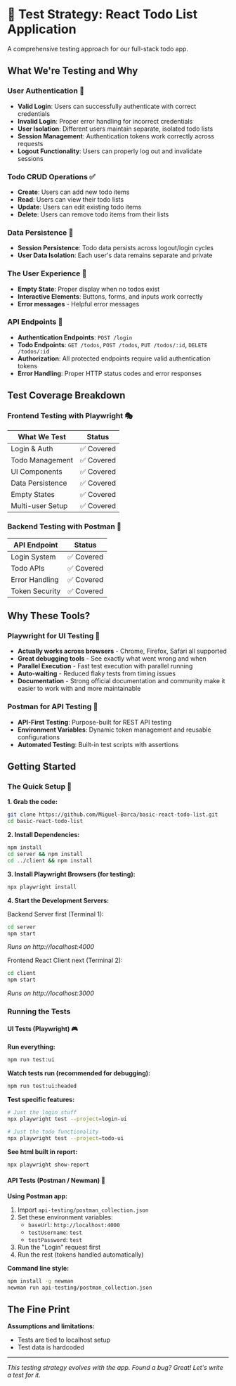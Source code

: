 # 🧪 Test Strategy: React Todo List Application

A comprehensive testing approach for our full-stack todo app.

## What We're Testing and Why

### User Authentication 🔐

- **Valid Login**: Users can successfully authenticate with correct credentials
- **Invalid Login**: Proper error handling for incorrect credentials
- **User Isolation**: Different users maintain separate, isolated todo lists
- **Session Management**: Authentication tokens work correctly across requests
- **Logout Functionality**: Users can properly log out and invalidate sessions

### Todo CRUD Operations ✅

- **Create**: Users can add new todo items
- **Read**: Users can view their todo lists
- **Update**: Users can edit existing todo items
- **Delete**: Users can remove todo items from their lists

### Data Persistence 💾

- **Session Persistence**: Todo data persists across logout/login cycles
- **User Data Isolation**: Each user's data remains separate and private

### The User Experience 🎨

- **Empty State**: Proper display when no todos exist
- **Interactive Elements**: Buttons, forms, and inputs work correctly
- **Error messages** - Helpful error messages

### API Endpoints 🔌

- **Authentication Endpoints**: `POST /login`
- **Todo Endpoints**: `GET /todos`, `POST /todos`, `PUT /todos/:id`, `DELETE /todos/:id`
- **Authorization**: All protected endpoints require valid authentication tokens
- **Error Handling**: Proper HTTP status codes and error responses

## Test Coverage Breakdown

### Frontend Testing with Playwright 🎭

| What We Test     | Status     |
| ---------------- | ---------- |
| Login & Auth     | ✅ Covered |
| Todo Management  | ✅ Covered |
| UI Components    | ✅ Covered |
| Data Persistence | ✅ Covered |
| Empty States     | ✅ Covered |
| Multi-user Setup | ✅ Covered |

### Backend Testing with Postman 📮

| API Endpoint   | Status     |
| -------------- | ---------- |
| Login System   | ✅ Covered |
| Todo APIs      | ✅ Covered |
| Error Handling | ✅ Covered |
| Token Security | ✅ Covered |

## Why These Tools?

### Playwright for UI Testing 🎪

- **Actually works across browsers** - Chrome, Firefox, Safari all supported
- **Great debugging tools** - See exactly what went wrong and when
- **Parallel Execution** - Fast test execution with parallel running
- **Auto-waiting** - Reduced flaky tests from timing issues
- **Documentation** - Strong official documentation and community make it easier to work with and more maintainable

### Postman for API Testing 📡

- **API-First Testing**: Purpose-built for REST API testing
- **Environment Variables**: Dynamic token management and reusable configurations
- **Automated Testing**: Built-in test scripts with assertions

## Getting Started

### The Quick Setup 🚀

**1. Grab the code:**

```bash
git clone https://github.com/Miguel-Barca/basic-react-todo-list.git
cd basic-react-todo-list
```

**2. Install Dependencies:**

```bash
npm install
cd server && npm install
cd ../client && npm install
```

**3. Install Playwright Browsers (for testing):**

```bash
npx playwright install
```

**4. Start the Development Servers:**

Backend Server first (Terminal 1):

```bash
cd server
npm start
```

_Runs on http://localhost:4000_

Frontend React Client next (Terminal 2):

```bash
cd client
npm start
```

_Runs on http://localhost:3000_

### Running the Tests

#### UI Tests (Playwright) 🎮

**Run everything:**

```bash
npm run test:ui
```

**Watch tests run (recommended for debugging):**

```bash
npm run test:ui:headed
```

**Test specific features:**

```bash
# Just the login stuff
npx playwright test --project=login-ui

# Just the todo functionality
npx playwright test --project=todo-ui
```

**See html built in report:**

```bash
npx playwright show-report
```

#### API Tests (Postman / Newman) 🔧

**Using Postman app:**

1. Import `api-testing/postman_collection.json`
2. Set these environment variables:
   - `baseUrl`: `http://localhost:4000`
   - `testUsername`: `test`
   - `testPassword`: `test`
3. Run the "Login" request first
4. Run the rest (tokens handled automatically)

**Command line style:**

```bash
npm install -g newman
newman run api-testing/postman_collection.json
```

## The Fine Print

**Assumptions and limitations:**

- Tests are tied to localhost setup
- Test data is hardcoded

---

_This testing strategy evolves with the app. Found a bug? Great! Let's write a test for it._
